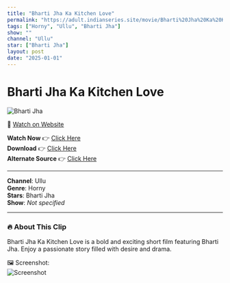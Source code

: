 ```yaml
---
title: "Bharti Jha Ka Kitchen Love"
permalink: "https://adult.indianseries.site/movie/Bharti%20Jha%20Ka%20Kitchen%20Love"
tags: ["Horny", "Ullu", "Bharti Jha"]
show: ""
channel: "Ullu"
star: ["Bharti Jha"]
layout: post
date: "2025-01-01"
---
```


# Bharti Jha Ka Kitchen Love

![Bharti Jha](https://shorts.desisins.com/wp-content/uploads/2024/03/Bharti-Jha.jpg)

🔗 [Watch on Website](https://adult.indianseries.site/movie/Bharti%20Jha%20Ka%20Kitchen%20Love)

**Watch Now** 👉 [Click Here](https://adult.indianseries.site/movie/Bharti%20Jha%20Ka%20Kitchen%20Love)  
**Download** 👉 [Click Here](https://adult.indianseries.site/movie/Bharti%20Jha%20Ka%20Kitchen%20Love)  
**Alternate Source** 👉 [Click Here](https://adult.indianseries.site/movie/Bharti%20Jha%20Ka%20Kitchen%20Love)

---

**Channel**: Ullu  
**Genre**: Horny  
**Stars**: Bharti Jha  
**Show**: *Not specified*

---

### 🔥 About This Clip

Bharti Jha Ka Kitchen Love is a bold and exciting short film featuring Bharti Jha. Enjoy a passionate story filled with desire and drama.
 
🖼️ Screenshot:  
![Screenshot](https://shorts.desisins.com/wp-content/uploads/2024/03/Bharti-Jha.jpg)
